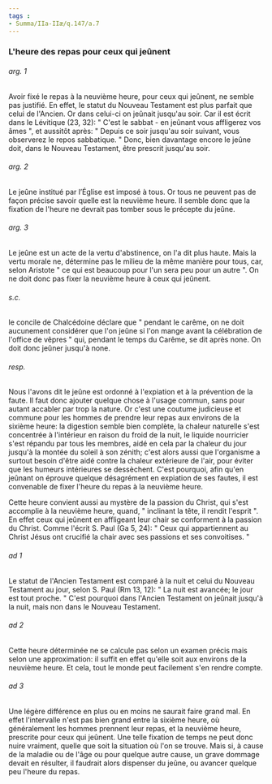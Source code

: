 ```yaml
---
tags : 
- Summa/IIa-IIæ/q.147/a.7
---
```


### L'heure des repas pour ceux qui jeûnent

###### arg. 1
Avoir fixé le repas à la neuvième heure, pour ceux qui jeûnent, ne semble pas justifié. En effet, le statut du Nouveau Testament est plus parfait que celui de l'Ancien. Or dans celui-ci on jeûnait jusqu'au soir. Car il est écrit dans le Lévitique (23, 32): " C'est le sabbat - en jeûnant vous affligerez vos âmes ", et aussitôt après: " Depuis ce soir jusqu'au soir suivant, vous observerez le repos sabbatique. " Donc, bien davantage encore le jeûne doit, dans le Nouveau Testament, être prescrit jusqu'au soir. 

###### arg. 2
Le jeûne institué par l’Église est imposé à tous. Or tous ne peuvent pas de façon précise savoir quelle est la neuvième heure. Il semble donc que la fixation de l'heure ne devrait pas tomber sous le précepte du jeûne. 

###### arg. 3
Le jeûne est un acte de la vertu d'abstinence, on l'a dit plus haute. Mais la vertu morale ne, détermine pas le milieu de la même manière pour tous, car, selon Aristote " ce qui est beaucoup pour l'un sera peu pour un autre ". On ne doit donc pas fixer la neuvième heure à ceux qui jeûnent. 

###### s.c.
le concile de Chalcédoine déclare que " pendant le carême, on ne doit aucunement considérer que l'on jeûne si l'on mange avant la célébration de l'office de vêpres " qui, pendant le temps du Carême, se dit après none. On doit donc jeûner jusqu'à none. 

###### resp.
Nous l'avons dit le jeûne est ordonné à l'expiation et à la prévention de la faute. Il faut donc ajouter quelque chose à l'usage commun, sans pour autant accabler par trop la nature. Or c'est une coutume judicieuse et commune pour les hommes de prendre leur repas aux environs de la sixième heure: la digestion semble bien complète, la chaleur naturelle s'est concentrée à l'intérieur en raison du froid de la nuit, le liquide nourricier s'est répandu par tous les membres, aidé en cela par la chaleur du jour jusqu'à la montée du soleil à son zénith; c'est alors aussi que l'organisme a surtout besoin d'être aidé contre la chaleur extérieure de l'air, pour éviter que les humeurs intérieures se dessèchent. C'est pourquoi, afin qu'en jeûnant on éprouve quelque désagrément en expiation de ses fautes, il est convenable de fixer l'heure du repas à la neuvième heure. 

Cette heure convient aussi au mystère de la passion du Christ, qui s'est accomplie à la neuvième heure, quand, " inclinant la tête, il rendit l'esprit ". En effet ceux qui jeûnent en affligeant leur chair se conforment à la passion du Christ. Comme l'écrit S. Paul (Ga 5, 24): " Ceux qui appartiennent au Christ Jésus ont crucifié la chair avec ses passions et ses convoitises. " 

###### ad 1
Le statut de l'Ancien Testament est comparé à la nuit et celui du Nouveau Testament au jour, selon S. Paul (Rm 13, 12): " La nuit est avancée; le jour est tout proche. " C'est pourquoi dans l'Ancien Testament on jeûnait jusqu'à la nuit, mais non dans le Nouveau Testament. 

###### ad 2
Cette heure déterminée ne se calcule pas selon un examen précis mais selon une approximation: il suffit en effet qu'elle soit aux environs de la neuvième heure. Et cela, tout le monde peut facilement s'en rendre compte. 

###### ad 3
Une légère différence en plus ou en moins ne saurait faire grand mal. En effet l'intervalle n'est pas bien grand entre la sixième heure, où généralement les hommes prennent leur repas, et la neuvième heure, prescrite pour ceux qui jeûnent. Une telle fixation de temps ne peut donc nuire vraiment, quelle que soit la situation où l'on se trouve. Mais si, à cause de la maladie ou de l'âge ou pour quelque autre cause, un grave dommage devait en résulter, il faudrait alors dispenser du jeûne, ou avancer quelque peu l'heure du repas. 

